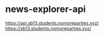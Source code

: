 # news-explorer-api

https://api.sb13.students.nomoreparties.xyz/
https://sb13.students.nomoreparties.xyz/
